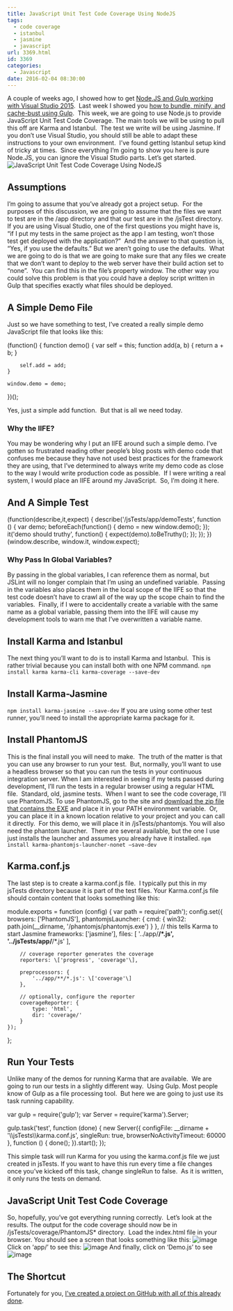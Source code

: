 ```yaml
---
title: JavaScript Unit Test Code Coverage Using NodeJS
tags:
  - code coverage
  - istanbul
  - jasmine
  - javascript
url: 3369.html
id: 3369
categories:
  - Javascript
date: 2016-02-04 08:30:00
---
```


A couple of weeks ago, I showed how to get [Node.JS and Gulp working with Visual Studio 2015](/using-node-js-and-gulp-with-an-existing-web-application-in-visual-studio-2015/).  Last week I showed you [how to bundle, minify, and cache-bust using Gulp](/using-gulp-to-bundle-minify-and-cache-bust/).  This week, we are going to use Node.js to provide JavaScript Unit Test Code Coverage. The main tools we will be using to pull this off are Karma and Istanbul.  The test we write will be using Jasmine. If you don’t use Visual Studio, you should still be able to adapt these instructions to your own environment.  I’ve found getting Istanbul setup kind of tricky at times.  Since everything I’m going to show you here is pure Node.JS, you can ignore the Visual Studio parts. Let’s get started. ![JavaScript Unit Test Code Coverage Using NodeJS](/uploads/2016/01/image-6.png "JavaScript Unit Test Code Coverage Using NodeJS") 

Assumptions
-----------

I’m going to assume that you’ve already got a project setup.  For the purposes of this discussion, we are going to assume that the files we want to test are in the /app directory and that our test are in the /jsTest directory. If you are using Visual Studio, one of the first questions you might have is, “if I put my tests in the same project as the app I am testing, won’t those test get deployed with the application?”  And the answer to that question is, “Yes, if you use the defaults.” But we aren’t going to use the defaults.  What we are going to do is that we are going to make sure that any files we create that we don’t want to deploy to the web server have their build action set to “none”.  You can find this in the file’s property window. The other way you could solve this problem is that you could have a deploy script written in Gulp that specifies exactly what files should be deployed.

A Simple Demo File
------------------

Just so we have something to test, I’ve created a really simple demo JavaScript file that looks like this:

(function() {
    function demo() {
        var self = this;
        function add(a, b) {
            return a + b;
        }

        self.add = add;
    }

    window.demo = demo;
})();

Yes, just a simple add function.  But that is all we need today.

### Why the IIFE?

You may be wondering why I put an IIFE around such a simple demo. I’ve gotten so frustrated reading other people’s blog posts with demo code that confuses me because they have not used best practices for the framework they are using, that I’ve determined to always write my demo code as close to the way I would write production code as possible.  If I were writing a real system, I would place an IIFE around my JavaScript.  So, I’m doing it here.

And A Simple Test
-----------------

(function(describe,it,expect) {
  describe('/jsTests/app/demoTests', 
      function () {
        var demo;
        beforeEach(function() {
            demo = new window.demo();
        });
        it('demo should truthy', 
          function() {
            expect(demo).toBeTruthy();
        });
    });
})(window.describe, 
    window.it, window.expect);

### Why Pass In Global Variables?

By passing in the global variables, I can reference them as normal, but JSLint will no longer complain that I’m using an undefined variable.  Passing in the variables also places them in the local scope of the IIFE so that the test code doesn’t have to crawl all of the way up the scope chain to find the variables.  Finally, if I were to accidentally create a variable with the same name as a global variable, passing them into the IIFE will cause my development tools to warn me that I’ve overwritten a variable name.

Install Karma and Istanbul
--------------------------

The next thing you’ll want to do is to install Karma and Istanbul.  This is rather trivial because you can install both with one NPM command. `npm install karma karma-cli karma-coverage --save-dev`

Install Karma-Jasmine
---------------------

`npm install karma-jasmine --save-dev` If you are using some other test runner, you’ll need to install the appropriate karma package for it.

Install PhantomJS
-----------------

This is the final install you will need to make.  The truth of the matter is that you can use any browser to run your test.  But, normally, you’ll want to use a headless browser so that you can run the tests in your continuous integration server. When I am interested in seeing if my tests passed during development, I’ll run the tests in a regular browser using a regular HTML file.  Standard, old, jasmine tests.  When I want to see the code coverage, I’ll use PhantomJS. To use PhantomJS, go to the site and [download the zip file that contains the EXE](//phantomjs.org/download.html) and place it in your PATH environment variable.  Or, you can place it in a known location relative to your project and you can call it directly.  For this demo, we will place it in /jsTests/phantomjs. You will also need the phantom launcher.  There are several available, but the one I use just installs the launcher and assumes you already have it installed. `npm install karma-phantomjs-launcher-nonet –save-dev`

Karma.conf.js
-------------

The last step is to create a karma.conf.js file.  I typically put this in my jsTests directory because it is part of the test files. Your Karma.conf.js file should contain content that looks something like this:

module.exports = function (config) {
    var path = require('path');
    config.set({
        browsers: \['PhantomJS'\],
        phantomjsLauncher: {
            cmd: {
                win32: path.join(__dirname,
                     '/phantomjs/phantomjs.exe')
            }
        },
        // this tells Karma to start Jasmine
        frameworks: \['jasmine'\],
        files: \[
           '../app/**/*.js',
           '../jsTests/app/**/*.js'
        \],

        // coverage reporter generates the coverage 
        reporters: \['progress', 'coverage'\],

        preprocessors: {
            '../app/**/*.js': \['coverage'\]
        },

        // optionally, configure the reporter 
        coverageReporter: {
            type: 'html',
            dir: 'coverage/'
        }
    });
};

Run Your Tests
--------------

Unlike many of the demos for running Karma that are available.  We are going to run our tests in a slightly different way.  Using Gulp. Most people know of Gulp as a file processing tool.  But here we are going to just use its task running capability.

var gulp = require('gulp');
var Server = require('karma').Server;

gulp.task('test', function (done) {
    new Server({
        configFile: __dirname + '\\\jsTests\\\karma.conf.js',
        singleRun: true,
        browserNoActivityTimeout: 60000
    }, function () { done(); }).start();
});

This simple task will run Karma for you using the karma.conf.js file we just created in jsTests. If you want to have this run every time a file changes once you’ve kicked off this task, change singleRun to false.  As it is written, it only runs the tests on demand.

JavaScript Unit Test Code Coverage
----------------------------------

So, hopefully, you’ve got everything running correctly.  Let’s look at the results. The output for the code coverage should now be in /jsTests/coverage/PhantomJS* directory.  Load the index.html file in your browser. You should see a screen that looks something like this: ![image](/uploads/2016/01/image-7.png "image")   Click on ‘app/’ to see this: ![image](/uploads/2016/01/image-8.png "image") And finally, click on ‘Demo.js’ to see ![image](/uploads/2016/01/image-9.png "image")

The Shortcut
------------

Fortunately for you, [I’ve created a project on GitHub with all of this already done](//github.com/DaveMBush/CodeCoverageDemo).
